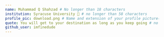 ```yaml
---
name: Muhammad Q Shahzad # No longer than 18 characters
institution: Syracuse University 🚩 # no longer than 58 characters
profile_pic: download.png # Name and extension of your profile picture(ex. mona.png)
quote: You will get to your destination as long as you keep going # no longer than 100 characters
github_user: imfinedude
---
```

